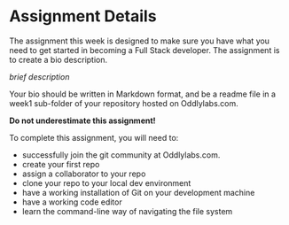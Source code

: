 # Assignment Details

The assignment this week is designed to make sure you have what you need to get started in becoming a Full Stack developer. The assignment is to create a bio description.

_brief description_

Your bio should be written in Markdown format, and be a readme file in a week1 sub-folder of your repository hosted on Oddlylabs.com.

**Do not underestimate this assignment!**

To complete this assignment, you will need to:

- successfully join the git community at Oddlylabs.com.
- create your first repo
- assign a collaborator to your repo
- clone your repo to your local dev environment
- have a working installation of Git on your development machine
- have a working code editor
- learn the command-line way of navigating the file system
